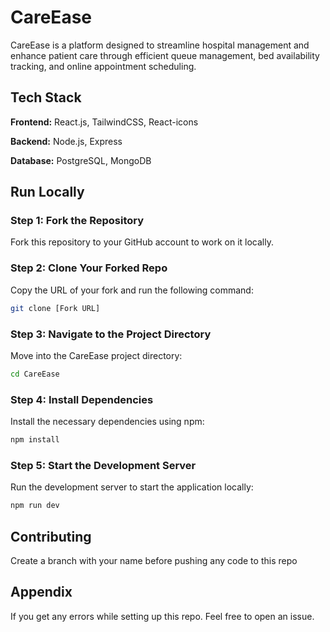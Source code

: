 # CareEase

CareEase is a platform designed to streamline hospital management and enhance patient care through efficient queue management, bed availability tracking, and online appointment scheduling.

## Tech Stack

**Frontend:** React.js, TailwindCSS, React-icons

**Backend:** Node.js, Express

**Database:** PostgreSQL, MongoDB

## Run Locally

### Step 1: Fork the Repository
Fork this repository to your GitHub account to work on it locally.

### Step 2: Clone Your Forked Repo
Copy the URL of your fork and run the following command:

```bash
git clone [Fork URL]
```

### Step 3: Navigate to the Project Directory
Move into the CareEase project directory:

```bash
cd CareEase
```
### Step 4: Install Dependencies
Install the necessary dependencies using npm:

```bash
npm install
```
### Step 5: Start the Development Server
Run the development server to start the application locally:

```bash
npm run dev
```

## Contributing

Create a branch with your name before pushing any code to this repo

## Appendix

If you get any errors while setting up this repo.
Feel free to open an issue.
